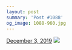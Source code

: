 ```yaml
---
layout: post
summary: 'Post #1088'
og_image: 1088-960.jpg
---
```


<p>
  <time>
    <a href="/1088">December 3, 2019</a>
  </time>
  <a href="/1088">
    <img src="{{ site.assets_url }}/1088-480.jpg" srcset="{{ site.assets_url }}/1088-240.jpg 240w, {{ site.assets_url }}/1088-480.jpg 480w, {{ site.assets_url }}/1088-720.jpg 720w, {{ site.assets_url }}/1088-960.jpg 960w" sizes="(min-width: 700px) 50vw, calc(100vw - 2rem)" />
  </a>
</p>
